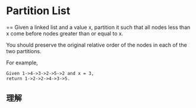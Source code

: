 # Partition List
==
Given a linked list and a value x, partition it such that all nodes less than x come before nodes greater than or equal to x.

You should preserve the original relative order of the nodes in each of the two partitions.

For example,
```
Given 1->4->3->2->5->2 and x = 3,
return 1->2->2->4->3->5.
```

## 理解
